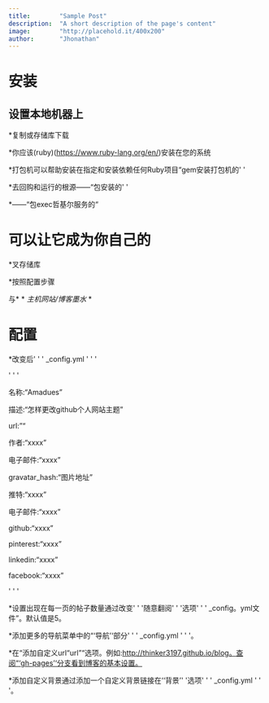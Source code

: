 ```yaml
---
title:        "Sample Post"
description:  "A short description of the page's content"
image:        "http://placehold.it/400x200"
author:       "Jhonathan"
---
```


# 安装


## 设置本地机器上

*复制或存储库下载

*你应该(ruby)(https://www.ruby-lang.org/en/)安装在您的系统

*打包机可以帮助安装在指定和安装依赖任何Ruby项目“gem安装打包机的' '

*去回购和运行的根源——“包安装的' '

*——“包exec哲基尔服务的“


# 可以让它成为你自己的

*叉存储库

*按照配置步骤

与* * *主机网站/博客墨水* *


# 配置

*改变后' ' ' _config.yml ' ' '

' ' '

名称:“Amadues”

描述:“怎样更改github个人网站主题”

url:”“

作者:“xxxx”

电子邮件:“xxxx”

gravatar_hash:“图片地址”

推特:“xxxx”

电子邮件:“xxxx”

github:“xxxx”

pinterest:“xxxx”

linkedin:“xxxx”

facebook:“xxxx”


' ' '

*设置出现在每一页的帖子数量通过改变' ' '随意翻阅' ' '选项' ' ' _config。yml文件”。默认值是5。

*添加更多的导航菜单中的“‘导航’‘部分' ' ' _config.yml ' ' '。

*在“添加自定义url“url”“选项。例如:http://thinker3197.github.io/blog。查阅“‘gh-pages’‘分支看到博客的基本设置。

*添加自定义背景通过添加一个自定义背景链接在‘‘背景’' '选项' ' ' _config.yml ' ' '。
